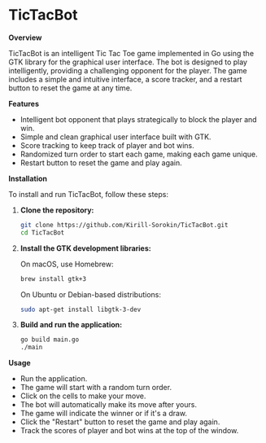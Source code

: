 # TicTacBot

**Overview**

TicTacBot is an intelligent Tic Tac Toe game implemented in Go using the GTK library for the graphical user interface. The bot is designed to play intelligently, providing a challenging opponent for the player. The game includes a simple and intuitive interface, a score tracker, and a restart button to reset the game at any time.

**Features**

- Intelligent bot opponent that plays strategically to block the player and win.
- Simple and clean graphical user interface built with GTK.
- Score tracking to keep track of player and bot wins.
- Randomized turn order to start each game, making each game unique.
- Restart button to reset the game and play again.

**Installation**

To install and run TicTacBot, follow these steps:

1. **Clone the repository:**

    ```sh
    git clone https://github.com/Kirill-Sorokin/TicTacBot.git
    cd TicTacBot
    ```

2. **Install the GTK development libraries:**

    On macOS, use Homebrew:

    ```sh
    brew install gtk+3
    ```

    On Ubuntu or Debian-based distributions:

    ```sh
    sudo apt-get install libgtk-3-dev
    ```

3. **Build and run the application:**

    ```sh
    go build main.go
    ./main
    ```

**Usage**

- Run the application.
- The game will start with a random turn order.
- Click on the cells to make your move.
- The bot will automatically make its move after yours.
- The game will indicate the winner or if it's a draw.
- Click the "Restart" button to reset the game and play again.
- Track the scores of player and bot wins at the top of the window.

